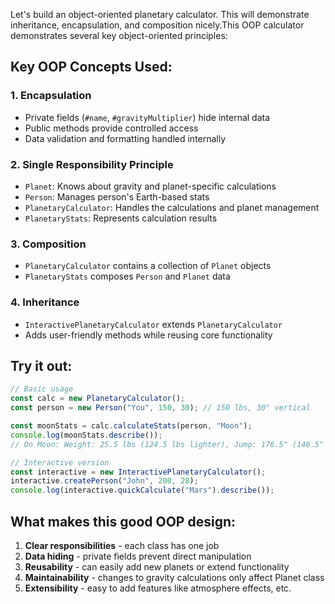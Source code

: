 Let's build an object-oriented planetary calculator. This will demonstrate inheritance, encapsulation, and composition nicely.This OOP calculator demonstrates several key object-oriented principles:

## **Key OOP Concepts Used:**

### **1. Encapsulation**

- Private fields (`#name`, `#gravityMultiplier`) hide internal data
- Public methods provide controlled access
- Data validation and formatting handled internally

### **2. Single Responsibility Principle**

- `Planet`: Knows about gravity and planet-specific calculations
- `Person`: Manages person's Earth-based stats
- `PlanetaryCalculator`: Handles the calculations and planet management
- `PlanetaryStats`: Represents calculation results

### **3. Composition**

- `PlanetaryCalculator` contains a collection of `Planet` objects
- `PlanetaryStats` composes `Person` and `Planet` data

### **4. Inheritance**

- `InteractivePlanetaryCalculator` extends `PlanetaryCalculator`
- Adds user-friendly methods while reusing core functionality

## **Try it out:**

```javascript
// Basic usage
const calc = new PlanetaryCalculator();
const person = new Person("You", 150, 30); // 150 lbs, 30" vertical

const moonStats = calc.calculateStats(person, "Moon");
console.log(moonStats.describe());
// On Moon: Weight: 25.5 lbs (124.5 lbs lighter), Jump: 176.5" (146.5" higher)

// Interactive version
const interactive = new InteractivePlanetaryCalculator();
interactive.createPerson("John", 200, 28);
console.log(interactive.quickCalculate("Mars").describe());
```

## **What makes this good OOP design:**

1. **Clear responsibilities** - each class has one job
2. **Data hiding** - private fields prevent direct manipulation
3. **Reusability** - can easily add new planets or extend functionality
4. **Maintainability** - changes to gravity calculations only affect Planet class
5. **Extensibility** - easy to add features like atmosphere effects, etc.
